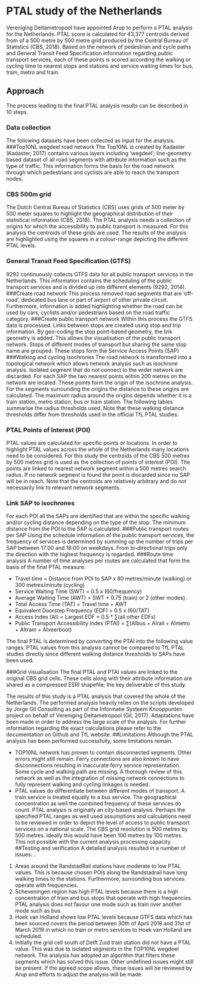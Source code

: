 # PTAL study of the Netherlands
Vereniging Deltametropool have appointed Arup to perform a PTAL analysis for the Netherlands. PTAL score is calculated for 43,377 centroids derived from of a 500 metre by 500 metre grid produced by the Central Bureau of Statistics (CBS, 2018). Based on the network of pedestrian and cycle paths and General Transit Feed Specification information regarding public transport services, each of these points is scored according the walking or cycling time to nearest stops and stations and service waiting times for bus, tram, metro and train. 

## Approach
The process leading to the final PTAL analysis results can be described in 10 steps.

###	Data collection
The following datasets have been collected as input for the analysis.
###Top10NL wegdeel road network
The Top10NL is created by Kadaster (Kadaster, 2017) contains various layers including ‘wegdeel’; line-geometry based dataset of all road segments with attribute information such as the type of traffic. This information forms the basis for the road network through which pedestrians and cyclists are able to reach the transport nodes.
### CBS 500m grid
The Dutch Central Bureau of Statistics (CBS) uses grids of 500 meter by 500 meter squares to highlight the geographical distribution of their statistical information (CBS, 2018). The PTAL analysis needs a collection of origins for which the accessibility to public transport is measured. For this analysis the centroids of these grids are used. The results of the analysis are highlighted using the squares in a colour-range depicting the different PTAL levels.
### General Transit Feed Specification (GTFS) 
9292 continuously collects GTFS data for all public transport services in the Netherlands.  This information contains the scheduling of the public transport services and is divided up into different elements (9292, 2014).
###Create road network
This process removed road segments that are ‘off-road’, dedicated bus lane or part of airport of other private circuit. Furthermore, information is added highlighting whether the road can be used by cars, cyclists and/or pedestrians based on the road traffic category. 
###Create public transport network 
Within this process the GTFS data is processed. Links between stops are created using stop and trip information. By geo-coding the stop point-based geometry,  the link geometry is added. This allows the visualisation of the public transport network. Stops of different modes of transport but sharing the same stop name are grouped. These stops form the Service Access Points (SAP)
###Walking and cycling isochrones
The road network is transformed into a topological network which allows network analysis such as isochrone analysis. Isolated segment that do not connect to the wider network are discarded. For each SAP the two nearest points within 200 metres on the network are located. These points form the origin of the isochrone analysis. 
For the segments surrounding the origins the distance to these origins are calculated. The maximum radius around the origins depends whether it is a train station, metro station, bus or tram station. The following tables summarise the radius thresholds used. Note that these walking distance thresholds differ from thresholds used in the official TfL PTAL studies.
###	PTAL Points of Interest (POI)
PTAL values are calculated for specific points or locations. In order to highlight PTAL values across the whole of the Netherlands many locations need to be considered. For this study the centroids of the CBS 500 metres by 500 metres grid is used as the collection of points of interest (POI). The points are linked to nearest network segment within a 500 metres search radius. If no network segment is found the point is discarded since no SAP will be in reach. Note that the centroids are relatively arbitrary and do not necessarily link to relevant network segments.
### Link SAP to isochrones
For each POI all the SAPs are identified that are within the specific walking and/or cycling distance depending on the type of the stop. The minimum distance from the POI to the SAP is calculated. 
###Public transport routes per SAP
Using the schedule information of the public transport services, the frequency of services is determined by summing up the number of trips per SAP between 17:00 and 18:00 on weekdays. From bi-directional trips only the direction with the highest frequency is regarded.
###Route time analysis
A number of time analyses per routes are calculated that form the basis of the final PTAL measure.
* Travel time = Distance from POI to SAP x 80 metres/minute (walking) or 300 metres/minute (cycling)
* Service Waiting Time (SWT) =  0.5 x (60/frequency)
* Average Waiting Time (AWT) = SWT + 0.75 (train) or 2 (other modes).
* Total Access Time (TAT)  = Travel time + AWT
* Equivalent Doorstep Frequency (EDF) = 0.5 x (60/TAT)
* Access Index (AI) = Largest EDF + 0.5 * ∑(all other EDFs)
* Public Transport Accessibility Index (PTAI) =  ∑(AIbus + AIrail + AImetro + AItram + AIveerboot)

The final PTAL is determined by converting the PTAI into the following value ranges. PTAL values from this analysis cannot be compared to TfL PTAL studies directly since different walking distance thresholds to SAPs have been used. 

###Grid visualisation
The final PTAL and PTAI values are linked to the original CBS grid cells. These cells along with their attribute information are shared as a compressed ESRI shapefile; the key deliverable of this study.

The results of this study is a PTAL analysis that covered the whole of the Netherlands. The performed analysis heavily relies on the scripts developed by Jorge Gil Consulting as part of the Informatie Systeem Knooppunten project on behalf of Vereniging Deltametropool (Gil, 2017). Adaptations have been made in order to address the large scale of the analysis. For further information regarding the exact calculations please refer to the documentation on Github and TfL website. 
##Limitations
Although the PTAL analysis has been performed successfully, some limitations remain.
* TOP10NL network has proven to contain disconnected segments. Other errors might still remain. Ferry connections are also known to have disconnections resulting in inaccurate ferry service representation. Some cycle and walking path are missing. A thorough review of this network as well as the integration of missing network connections to fully represent walking and cycling linkages is needed.
* PTAL values do differentiate between different modes of transport. A train service is treated equally to a bus service. The geographical concentration as well the combined frequency of these services do count. PTAL analysis is originally an city-based analysis. Perhaps the specified PTAL ranges as well used assumptions and calculations need to be reviewed in order to depict the level of access to public transport services on a national scale. 
The CBS grid resolution is 500 metres by 500 metres. Ideally this would have been 100 metres by 100 metres. This not possible with the current analysis processing capacity.  
##Testing and verification
A detailed analysis resulted in a number of issues: . 
1.	Areas around the RandstadRail stations have moderate to low PTAL values. This is because chosen POIs along the Randstadrail have long walking times to the stations. Furthermore, surrounding bus services operate with frequencies.
2.	Scheveningen region has high PTAL levels because there is a high concentration of tram and bus stops that operate with high frequencies. PTAL analysis does not favour one mode such as train over another mode such as bus. 
3.	Hoek van Holland shows low PTAL levels because GTFS data which has been sourced covers the period between 30th of April 2018 and 31st of March 2019 in which no train or metro services to Hoek van Holland are scheduled. 
4.	Initially the grid cell south of Delft Zuid train station did not have a PTAL value. This was due to isolated segments in the TOP10NL wegdeel network. The analysis has adopted an algorithm that filters these segments which has solved this issue.
Other undefined issues might still be present. If the agreed scope allows, these issues will be reviewed by Arup and efforts to adjust the analysis will be made. 

